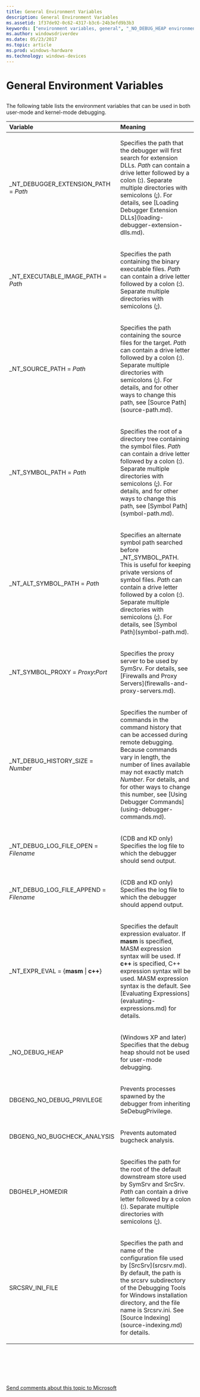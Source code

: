 ```yaml
---
title: General Environment Variables
description: General Environment Variables
ms.assetid: 1f37de92-0c62-4317-b3c6-24b3efd9b3b3
keywords: ["environment variables, general", "_NO_DEBUG_HEAP environment variable", "_NT_ALT_SYMBOL_PATH environment variable", "_NT_DEBUG_HISTORY_SIZE environment variable", "_NT_DEBUG_LOG_FILE_APPEND environment variable", "_NT_DEBUG_LOG_FILE_OPEN environment variable", "_NT_DEBUGGER_EXTENSION_PATH environment variable", "_NT_EXECUTABLE_IMAGE_PATH environment variable", "_NT_SOURCE_PATH environment variable"]
ms.author: windowsdriverdev
ms.date: 05/23/2017
ms.topic: article
ms.prod: windows-hardware
ms.technology: windows-devices
---
```


# General Environment Variables


## <span id="ddk_general_environment_variables_dbg"></span><span id="DDK_GENERAL_ENVIRONMENT_VARIABLES_DBG"></span>


The following table lists the environment variables that can be used in both user-mode and kernel-mode debugging.

<table>
<colgroup>
<col width="50%" />
<col width="50%" />
</colgroup>
<thead>
<tr class="header">
<th align="left">Variable</th>
<th align="left">Meaning</th>
</tr>
</thead>
<tbody>
<tr class="odd">
<td align="left"><p>_NT_DEBUGGER_EXTENSION_PATH = <em>Path</em></p></td>
<td align="left"><p>Specifies the path that the debugger will first search for extension DLLs. <em>Path</em> can contain a drive letter followed by a colon (<strong>:</strong>). Separate multiple directories with semicolons (<strong>;</strong>). For details, see [Loading Debugger Extension DLLs](loading-debugger-extension-dlls.md).</p></td>
</tr>
<tr class="even">
<td align="left"><p>_NT_EXECUTABLE_IMAGE_PATH = <em>Path</em></p></td>
<td align="left"><p>Specifies the path containing the binary executable files. <em>Path</em> can contain a drive letter followed by a colon (<strong>:</strong>). Separate multiple directories with semicolons (<strong>;</strong>).</p></td>
</tr>
<tr class="odd">
<td align="left"><p>_NT_SOURCE_PATH = <em>Path</em></p></td>
<td align="left"><p>Specifies the path containing the source files for the target. <em>Path</em> can contain a drive letter followed by a colon (<strong>:</strong>). Separate multiple directories with semicolons (<strong>;</strong>). For details, and for other ways to change this path, see [Source Path](source-path.md).</p></td>
</tr>
<tr class="even">
<td align="left"><p>_NT_SYMBOL_PATH = <em>Path</em></p></td>
<td align="left"><p>Specifies the root of a directory tree containing the symbol files. <em>Path</em> can contain a drive letter followed by a colon (<strong>:</strong>). Separate multiple directories with semicolons (<strong>;</strong>). For details, and for other ways to change this path, see [Symbol Path](symbol-path.md).</p></td>
</tr>
<tr class="odd">
<td align="left"><p>_NT_ALT_SYMBOL_PATH = <em>Path</em></p></td>
<td align="left"><p>Specifies an alternate symbol path searched before _NT_SYMBOL_PATH. This is useful for keeping private versions of symbol files. <em>Path</em> can contain a drive letter followed by a colon (<strong>:</strong>). Separate multiple directories with semicolons (<strong>;</strong>). For details, see [Symbol Path](symbol-path.md).</p></td>
</tr>
<tr class="even">
<td align="left"><p>_NT_SYMBOL_PROXY = <em>Proxy</em><strong>:</strong><em>Port</em></p></td>
<td align="left"><p>Specifies the proxy server to be used by SymSrv. For details, see [Firewalls and Proxy Servers](firewalls-and-proxy-servers.md).</p></td>
</tr>
<tr class="odd">
<td align="left"><p>_NT_DEBUG_HISTORY_SIZE = <em>Number</em></p></td>
<td align="left"><p>Specifies the number of commands in the command history that can be accessed during remote debugging. Because commands vary in length, the number of lines available may not exactly match <em>Number</em>. For details, and for other ways to change this number, see [Using Debugger Commands](using-debugger-commands.md).</p></td>
</tr>
<tr class="even">
<td align="left"><p>_NT_DEBUG_LOG_FILE_OPEN = <em>Filename</em></p></td>
<td align="left"><p>(CDB and KD only) Specifies the log file to which the debugger should send output.</p></td>
</tr>
<tr class="odd">
<td align="left"><p>_NT_DEBUG_LOG_FILE_APPEND = <em>Filename</em></p></td>
<td align="left"><p>(CDB and KD only) Specifies the log file to which the debugger should append output.</p></td>
</tr>
<tr class="even">
<td align="left"><p>_NT_EXPR_EVAL = {<strong>masm</strong> | <strong>c++</strong>}</p></td>
<td align="left"><p>Specifies the default expression evaluator. If <strong>masm</strong> is specified, MASM expression syntax will be used. If <strong>c++</strong> is specified, C++ expression syntax will be used. MASM expression syntax is the default. See [Evaluating Expressions](evaluating-expressions.md) for details.</p></td>
</tr>
<tr class="odd">
<td align="left"><p>_NO_DEBUG_HEAP</p></td>
<td align="left"><p>(Windows XP and later) Specifies that the debug heap should not be used for user-mode debugging.</p></td>
</tr>
<tr class="even">
<td align="left"><p>DBGENG_NO_DEBUG_PRIVILEGE</p></td>
<td align="left"><p>Prevents processes spawned by the debugger from inheriting SeDebugPrivilege.</p></td>
</tr>
<tr class="even">
<td align="left"><p>DBGENG_NO_BUGCHECK_ANALYSIS</p></td>
<td align="left"><p>Prevents automated bugcheck analysis.</p></td>
</tr>
<tr class="odd">
<td align="left"><p>DBGHELP_HOMEDIR</p></td>
<td align="left"><p>Specifies the path for the root of the default downstream store used by SymSrv and SrcSrv. <em>Path</em> can contain a drive letter followed by a colon (<strong>:</strong>). Separate multiple directories with semicolons (<strong>;</strong>).</p></td>
</tr>
<tr class="even">
<td align="left"><p>SRCSRV_INI_FILE</p></td>
<td align="left"><p>Specifies the path and name of the configuration file used by [SrcSrv](srcsrv.md). By default, the path is the srcsrv subdirectory of the Debugging Tools for Windows installation directory, and the file name is Srcsrv.ini. See [Source Indexing](source-indexing.md) for details.</p></td>
</tr>
</tbody>
</table>

 

 

 

[Send comments about this topic to Microsoft](mailto:wsddocfb@microsoft.com?subject=Documentation%20feedback%20[debugger\debugger]:%20General%20Environment%20Variables%20%20RELEASE:%20%285/15/2017%29&body=%0A%0APRIVACY%20STATEMENT%0A%0AWe%20use%20your%20feedback%20to%20improve%20the%20documentation.%20We%20don't%20use%20your%20email%20address%20for%20any%20other%20purpose,%20and%20we'll%20remove%20your%20email%20address%20from%20our%20system%20after%20the%20issue%20that%20you're%20reporting%20is%20fixed.%20While%20we're%20working%20to%20fix%20this%20issue,%20we%20might%20send%20you%20an%20email%20message%20to%20ask%20for%20more%20info.%20Later,%20we%20might%20also%20send%20you%20an%20email%20message%20to%20let%20you%20know%20that%20we've%20addressed%20your%20feedback.%0A%0AFor%20more%20info%20about%20Microsoft's%20privacy%20policy,%20see%20http://privacy.microsoft.com/default.aspx. "Send comments about this topic to Microsoft")




